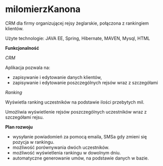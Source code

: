 # milomierzKanona

CRM dla firmy organizującej rejsy żeglarskie, połączona z rankingiem klientów.

Użyte technologie:
JAVA EE, Spring, Hibernate, MAVEN, Mysql, HTML

**Funkcjonalność**

_CRM_

Aplikacja pozwala na: 
- zapisywanie i edytowanie danych klientów, 
- zapisywanie i edytowanie poszczególnych rejsów wraz z szczegółami

_Ranking_

Wyświetla ranking uczestników na podstawie ilości przebytych mil.

Umożliwia wyświetlenie rejsów poszczególnych uczestników wraz z szczegółami rejsu.

**Plan rozwoju**

- wysyłanie powiadomień za pomocą emaila, SMSa gdy zmieni się pozycja w rankingu.
- możliwość porównywania dwóch uczestników.
- możliwość wyświetlenia rankingu w dowolnym dniu.
- automatyczne generowanie umów, na podstawie danych w bazie.